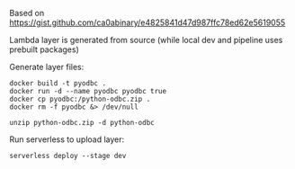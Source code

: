 Based on https://gist.github.com/ca0abinary/e4825841d47d987ffc78ed62e5619055

Lambda layer is generated from source (while local dev and pipeline uses prebuilt packages)


Generate layer files:

```
docker build -t pyodbc .
docker run -d --name pyodbc pyodbc true
docker cp pyodbc:/python-odbc.zip .
docker rm -f pyodbc &> /dev/null

unzip python-odbc.zip -d python-odbc
```


Run serverless to upload layer:
```
serverless deploy --stage dev
```